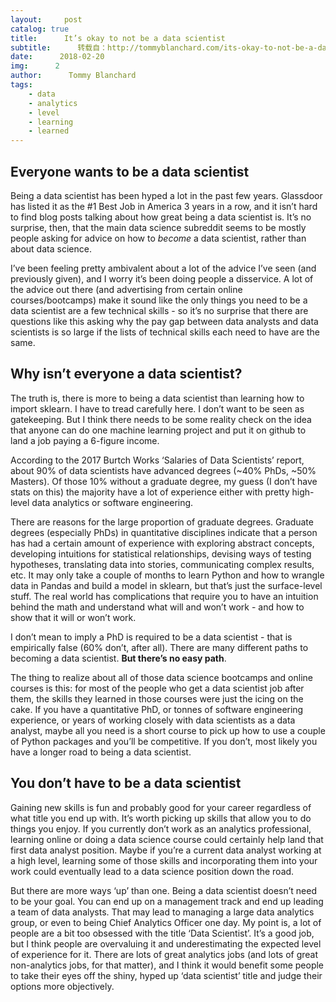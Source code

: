 ```yaml
---
layout:     post
catalog: true
title:      It’s okay to not be a data scientist
subtitle:      转载自：http://tommyblanchard.com/its-okay-to-not-be-a-data-scientist
date:      2018-02-20
img:      2
author:      Tommy Blanchard
tags:
    - data
    - analytics
    - level
    - learning
    - learned
---
```


## Everyone wants to be a data scientist

Being a data scientist has been hyped a lot in the past few years. Glassdoor has listed it as the #1 Best Job in America 3 years in a row, and it isn’t hard to find blog posts talking about how great being a data scientist is. It’s no surprise, then, that the main data science subreddit seems to be mostly people asking for advice on how to *become* a data scientist, rather than about data science.

I’ve been feeling pretty ambivalent about a lot of the advice I’ve seen (and previously given), and I worry it’s been doing people a disservice. A lot of the advice out there (and advertising from certain online courses/bootcamps) make it sound like the only things you need to be a data scientist are a few technical skills - so it’s no surprise that there are questions like this asking why the pay gap between data analysts and data scientists is so large if the lists of technical skills each need to have are the same.

## Why isn’t everyone a data scientist?

The truth is, there is more to being a data scientist than learning how to import sklearn. I have to tread carefully here. I don’t want to be seen as gatekeeping. But I think there needs to be some reality check on the idea that anyone can do one machine learning project and put it on github to land a job paying a 6-figure income.

According to the 2017 Burtch Works ‘Salaries of Data Scientists’ report, about 90% of data scientists have advanced degrees (~40% PhDs, ~50% Masters). Of those 10% without a graduate degree, my guess (I don’t have stats on this) the majority have a lot of experience either with pretty high-level data analytics or software engineering. 

There are reasons for the large proportion of graduate degrees. Graduate degrees (especially PhDs) in quantitative disciplines indicate that a person has had a certain amount of experience with exploring abstract concepts, developing intuitions for statistical relationships, devising ways of testing hypotheses, translating data into stories, communicating complex results, etc. It may only take a couple of months to learn Python and how to wrangle data in Pandas and build a model in sklearn, but that’s just the surface-level stuff. The real world has complications that require you to have an intuition behind the math and understand what will and won’t work - and how to show that it will or won’t work.

I don’t mean to imply a PhD is required to be a data scientist - that is empirically false (60% don’t, after all). There are many different paths to becoming a data scientist. **But there’s no easy path**. 

The thing to realize about all of those data science bootcamps and online courses is this: for most of the people who get a data scientist job after them, the skills they learned in those courses were just the icing on the cake. If you have a quantitative PhD, or tonnes of software engineering experience, or years of working closely with data scientists as a data analyst, maybe all you need is a short course to pick up how to use a couple of Python packages and you’ll be competitive. If you don’t, most likely you have a longer road to being a data scientist.

## You don’t have to be a data scientist

Gaining new skills is fun and probably good for your career regardless of what title you end up with. It’s worth picking up skills that allow you to do things you enjoy. If you currently don’t work as an analytics professional, learning online or doing a data science course could certainly help land that first data analyst position. Maybe if you’re a current data analyst working at a high level, learning some of those skills and incorporating them into your work could eventually lead to a data science position down the road.

But there are more ways ‘up’ than one. Being a data scientist doesn’t need to be your goal. You can end up on a management track and end up leading a team of data analysts. That may lead to managing a large data analytics group, or even to being Chief Analytics Officer one day. My point is, a lot of people are a bit too obsessed with the title ‘Data Scientist’. It’s a good job, but I think people are overvaluing it and underestimating the expected level of experience for it. There are lots of great analytics jobs (and lots of great non-analytics jobs, for that matter), and I think it would benefit some people to take their eyes off the shiny, hyped up ‘data scientist’ title and judge their options more objectively.
